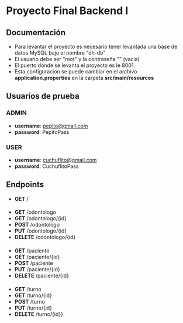 # Proyecto Final Backend I

## Documentación

* Para levantar el proyecto es necesario tener levantada una base de datos MySQL bajo el nombre "dh-db"
* El usuario debe ser "root" y la contraseña "" (vacia)
* El puerto donde se levanta el proyecto es le 8001
* Esta configuracion se puede cambiar en el archivo __application.properties__ en la carpeta __src/main/resources__

## Usuarios de prueba

### ADMIN

* __username__: pepito@gmail.com
* __password__: PepitoPass

### USER

* __username__: cuchuflito@gmail.com
* __password__: CuchuflitoPass

## Endpoints

* __GET__ /
####
* __GET__ /odontologo
* __GET__ /odontologo/{id}
* __POST__ /odontologo
* __PUT__ /odontologo/{id}
* __DELETE__ /odontologo/{id}
####
* __GET__ /paciente
* __GET__ /paciente/{id}
* __POST__ /paciente
* __PUT__ /paciente/{id}
* __DELETE__ /paciente/{id}
####
* __GET__ /turno
* __GET__ /turno/{id}
* __POST__ /turno
* __PUT__ /turno/{id}
* __DELETE__ /turno/{id}}
